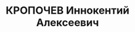 ---
title: КРОПОЧЕВ Иннокентий Алексеевич
description: "Род. в 1880, бывш. Забайкальская обл., русский, обр.: низшее, б/п. Проживал:\
  \ г. Ессентуки. Бухгалтер \n  Арестован 14.04.1937. Приговор: ВМН. Расстрелян"
---